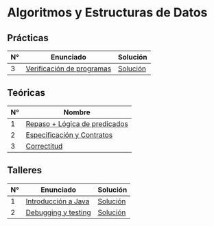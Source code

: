 # Algoritmos y Estructuras de Datos
 
## Prácticas

| N° | Enunciado | Solución |
| - | - |-
| 3 |[Verificación de programas](practicas/practica-3/practica-3.pdf) | [Solución](practicas/practica-3/practica-3-solucion.pdf)

## Teóricas

| N° | Nombre |
| - | -
| 1 | [Repaso + Lógica de predicados](teoricas/teorica-1.pdf)
| 2 | [Especificación y Contratos](teoricas/teorica-2.pdf)
| 3 | [Correctitud](teoricas/teorica-3.pdf)

## Talleres

| N° | Enunciado | Solución |
| - | - |-
| 1 |[Introducción a Java](laboratorios/talleres/taller-1/taller-1.pdf)|[Solución](laboratorios/talleres/taller-1/solucion)
| 2 |[Debugging y testing](laboratorios/talleres/taller-2/taller-2.pdf)|[Solución](laboratorios/talleres/taller-2/solucion)
